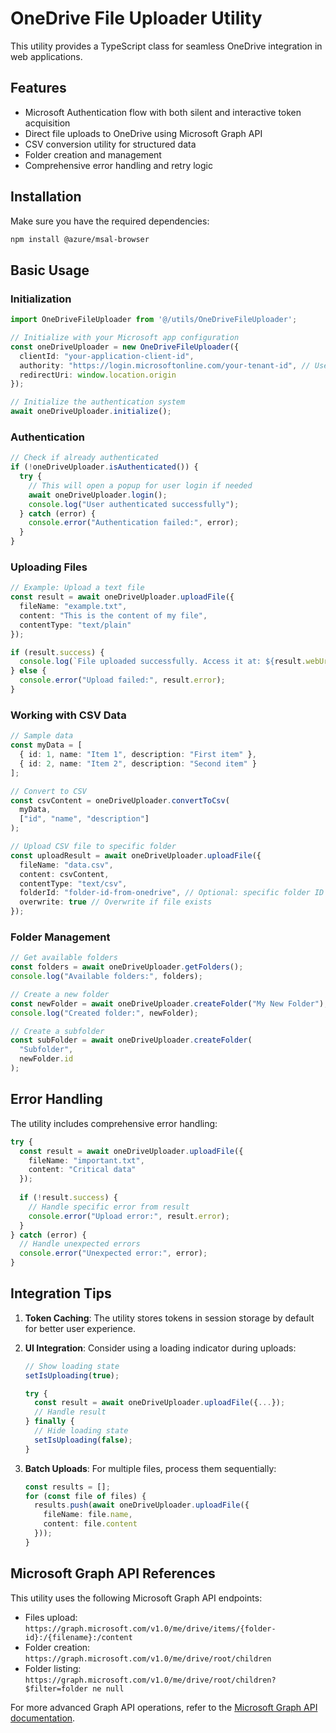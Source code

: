 # OneDrive File Uploader Utility

This utility provides a TypeScript class for seamless OneDrive integration in web applications.

## Features

- Microsoft Authentication flow with both silent and interactive token acquisition
- Direct file uploads to OneDrive using Microsoft Graph API
- CSV conversion utility for structured data
- Folder creation and management
- Comprehensive error handling and retry logic

## Installation

Make sure you have the required dependencies:

```bash
npm install @azure/msal-browser
```

## Basic Usage

### Initialization

```typescript
import OneDriveFileUploader from '@/utils/OneDriveFileUploader';

// Initialize with your Microsoft app configuration
const oneDriveUploader = new OneDriveFileUploader({
  clientId: "your-application-client-id",
  authority: "https://login.microsoftonline.com/your-tenant-id", // Use 'common' for multi-tenant
  redirectUri: window.location.origin
});

// Initialize the authentication system
await oneDriveUploader.initialize();
```

### Authentication

```typescript
// Check if already authenticated
if (!oneDriveUploader.isAuthenticated()) {
  try {
    // This will open a popup for user login if needed
    await oneDriveUploader.login();
    console.log("User authenticated successfully");
  } catch (error) {
    console.error("Authentication failed:", error);
  }
}
```

### Uploading Files

```typescript
// Example: Upload a text file
const result = await oneDriveUploader.uploadFile({
  fileName: "example.txt",
  content: "This is the content of my file",
  contentType: "text/plain"
});

if (result.success) {
  console.log(`File uploaded successfully. Access it at: ${result.webUrl}`);
} else {
  console.error("Upload failed:", result.error);
}
```

### Working with CSV Data

```typescript
// Sample data
const myData = [
  { id: 1, name: "Item 1", description: "First item" },
  { id: 2, name: "Item 2", description: "Second item" }
];

// Convert to CSV
const csvContent = oneDriveUploader.convertToCsv(
  myData,
  ["id", "name", "description"]
);

// Upload CSV file to specific folder
const uploadResult = await oneDriveUploader.uploadFile({
  fileName: "data.csv",
  content: csvContent,
  contentType: "text/csv",
  folderId: "folder-id-from-onedrive", // Optional: specific folder ID
  overwrite: true // Overwrite if file exists
});
```

### Folder Management

```typescript
// Get available folders
const folders = await oneDriveUploader.getFolders();
console.log("Available folders:", folders);

// Create a new folder
const newFolder = await oneDriveUploader.createFolder("My New Folder");
console.log("Created folder:", newFolder);

// Create a subfolder
const subFolder = await oneDriveUploader.createFolder(
  "Subfolder", 
  newFolder.id
);
```

## Error Handling

The utility includes comprehensive error handling:

```typescript
try {
  const result = await oneDriveUploader.uploadFile({
    fileName: "important.txt",
    content: "Critical data"
  });
  
  if (!result.success) {
    // Handle specific error from result
    console.error("Upload error:", result.error);
  }
} catch (error) {
  // Handle unexpected errors
  console.error("Unexpected error:", error);
}
```

## Integration Tips

1. **Token Caching**: The utility stores tokens in session storage by default for better user experience.

2. **UI Integration**: Consider using a loading indicator during uploads:
   ```typescript
   // Show loading state
   setIsUploading(true);
   
   try {
     const result = await oneDriveUploader.uploadFile({...});
     // Handle result
   } finally {
     // Hide loading state
     setIsUploading(false);
   }
   ```

3. **Batch Uploads**: For multiple files, process them sequentially:
   ```typescript
   const results = [];
   for (const file of files) {
     results.push(await oneDriveUploader.uploadFile({
       fileName: file.name,
       content: file.content
     }));
   }
   ```

## Microsoft Graph API References

This utility uses the following Microsoft Graph API endpoints:

- Files upload: `https://graph.microsoft.com/v1.0/me/drive/items/{folder-id}:/{filename}:/content`
- Folder creation: `https://graph.microsoft.com/v1.0/me/drive/root/children`
- Folder listing: `https://graph.microsoft.com/v1.0/me/drive/root/children?$filter=folder ne null`

For more advanced Graph API operations, refer to the [Microsoft Graph API documentation](https://learn.microsoft.com/en-us/graph/api/overview). 